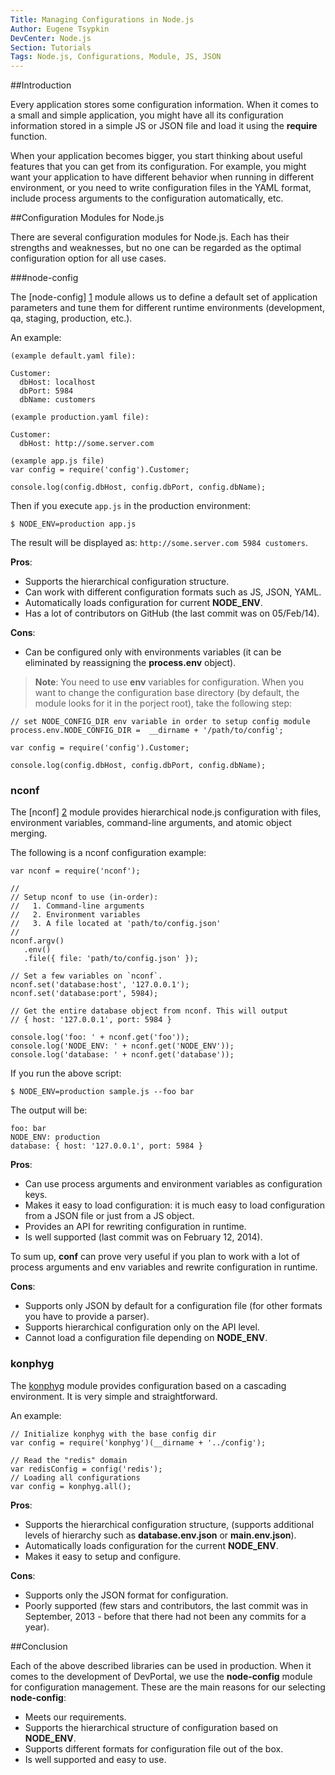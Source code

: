 ```yaml
---
Title: Managing Configurations in Node.js
Author: Eugene Tsypkin
DevCenter: Node.js
Section: Tutorials
Tags: Node.js, Configurations, Module, JS, JSON 
---
```


##Introduction

Every application stores some configuration information. When it comes to a small and simple application, you might have all its configuration information stored
in a simple JS or JSON file and load it using the **require** function. 

When your application becomes bigger, you start thinking about useful features that you can get from its configuration. For example, you might want your application to have different behavior when running in different environment,
or you need to write configuration files in the YAML format, include process arguments to the configuration automatically, etc.


##Configuration Modules for Node.js

There are several configuration modules for Node.js. 
Each has their strengths and weaknesses, but no one can be regarded as the optimal configuration option for all use cases.  

###node-config

The [node-config] [1] module allows us to define a default set of application parameters and tune them for different runtime environments (development, qa, staging, production, etc.).

An example:

```
(example default.yaml file):

Customer:
  dbHost: localhost
  dbPort: 5984
  dbName: customers

(example production.yaml file):

Customer:
  dbHost: http://some.server.com
```

```
(example app.js file)
var config = require('config').Customer;

console.log(config.dbHost, config.dbPort, config.dbName);
```
Then if you execute `app.js` in the production environment:
```
$ NODE_ENV=production app.js
```
The result will be displayed as: `http://some.server.com 5984 customers`.


**Pros**:
 
 - Supports the hierarchical configuration structure.
 - Can work with different configuration formats such as JS, JSON, YAML.
 - Automatically loads configuration for current **NODE_ENV**.
 - Has a lot of contributors on GitHub (the last commit was on 05/Feb/14).

**Cons**:

 - Can be configured only with environments variables (it can be eliminated by reassigning the **process.env** object).

>**Note**: You need to use **env** variables for configuration. When you want to change the configuration base directory (by default, the module looks for it in the porject root), take the following step:

```
// set NODE_CONFIG_DIR env variable in order to setup config module
process.env.NODE_CONFIG_DIR =  __dirname + '/path/to/config';

var config = require('config').Customer;

console.log(config.dbHost, config.dbPort, config.dbName);
```
 

### nconf 

The [nconf] [2] module provides hierarchical node.js configuration with files, environment variables, command-line arguments, and atomic object merging.

The following is a nconf configuration example:

```
var nconf = require('nconf');

//
// Setup nconf to use (in-order):
//   1. Command-line arguments
//   2. Environment variables
//   3. A file located at 'path/to/config.json'
//
nconf.argv()
   .env()
   .file({ file: 'path/to/config.json' });

// Set a few variables on `nconf`.
nconf.set('database:host', '127.0.0.1');
nconf.set('database:port', 5984);

// Get the entire database object from nconf. This will output
// { host: '127.0.0.1', port: 5984 }

console.log('foo: ' + nconf.get('foo'));
console.log('NODE_ENV: ' + nconf.get('NODE_ENV'));
console.log('database: ' + nconf.get('database'));
```

If you run the above script:

```
$ NODE_ENV=production sample.js --foo bar
```
The output will be:

```
foo: bar
NODE_ENV: production
database: { host: '127.0.0.1', port: 5984 }
```

**Pros**:

 - Can use process arguments and environment variables as configuration keys.
 - Makes it easy to load configuration: it is much easy to load configuration from a JSON file or just from a JS object.
 - Provides an API for rewriting configuration in runtime.
 - Is well supported (last commit was on February 12, 2014).

To sum up, **conf** can prove very useful if you plan to work with a lot of process arguments and env variables and rewrite configuration in runtime.  
 
**Cons**:

 - Supports only JSON by default for a configuration file (for other formats you have to provide a parser).
 - Supports hierarchical configuration only on the API level.
 - Cannot load a configuration file depending on **NODE_ENV**.



### konphyg

The [konphyg][3] module provides configuration based on a cascading environment. It is very simple and straightforward.

An example:

```
// Initialize konphyg with the base config dir
var config = require('konphyg')(__dirname + '../config');

// Read the "redis" domain
var redisConfig = config('redis');
// Loading all configurations
var config = konphyg.all(); 
```

**Pros**:

 - Supports the hierarchical configuration structure, (supports additional levels of hierarchy such as **database.env.json** or **main.env.json**).
 - Automatically loads configuration for the current **NODE_ENV**.
 - Makes it easy to setup and configure.

**Cons**:

 - Supports only the JSON format for configuration.
 - Poorly supported (few stars and contributors, the last commit was in September, 2013 - before that there had not been any commits for a year).


##Conclusion

Each of the above described libraries can be used in production. When it comes to the development of DevPortal, we use the  **node-config** module for configuration management. These are the main reasons for our selecting **node-config**: 

 - Meets our requirements.
 - Supports the hierarchical structure of configuration based on **NODE_ENV**.
 - Supports different formats for configuration file out of the box.
 - Is well supported and easy to use.
 
 

[1]: https://github.com/lorenwest/node-config
[2]: https://github.com/flatiron/nconf
[3]: https://github.com/pgte/konphyg